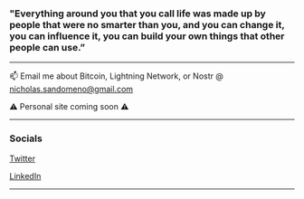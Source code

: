### "Everything around you that you call life was made up by people that were no smarter than you, and you can change it, you can influence it, you can build your own things that other people can use.”
---

📫 Email me about Bitcoin, Lightning Network, or Nostr @ nicholas.sandomeno@gmail.com 

⚠️ Personal site coming soon ⚠️

---

### Socials

[ Twitter ](https://twitter.com/NickSandomeno)

[ LinkedIn ](https://www.linkedin.com/in/nicholas-sandomeno-5858b5125/)

---

<!--
**Nsandomeno/Nsandomeno** is a ✨ _special_ ✨ repository because its `README.md` (this file) appears on your GitHub profile.

Here are some ideas to get you started:

- 🔭 I’m currently working on ...
- 🌱 I’m currently learning ...
- 👯 I’m looking to collaborate on ...
- 🤔 I’m looking for help with ...
- 💬 Ask me about ...
- 📫 How to reach me: ...
- 😄 Pronouns: ...
- ⚡ Fun fact: ...
-->
